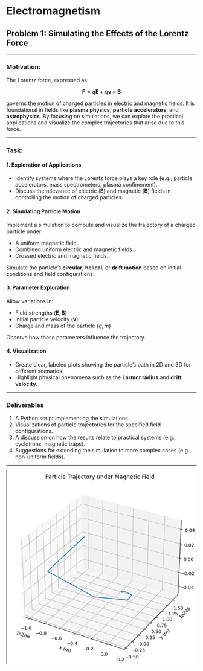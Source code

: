 # Electromagnetism

##  Problem 1: Simulating the Effects of the Lorentz Force

---

###  Motivation:

The Lorentz force, expressed as:

$$ \mathbf{F} = q\mathbf{E} + q\mathbf{v} \times \mathbf{B} $$

governs the motion of charged particles in electric and magnetic fields. It is foundational in fields like **plasma physics**, **particle accelerators**, and **astrophysics**. By focusing on simulations, we can explore the practical applications and visualize the complex trajectories that arise due to this force.

---

###  Task:

#### 1. Exploration of Applications

- Identify systems where the Lorentz force plays a key role (e.g., particle accelerators, mass spectrometers, plasma confinement).
- Discuss the relevance of electric ($\mathbf{E}$) and magnetic ($\mathbf{B}$) fields in controlling the motion of charged particles.

#### 2. Simulating Particle Motion

Implement a simulation to compute and visualize the trajectory of a charged particle under:

- A uniform magnetic field.
- Combined uniform electric and magnetic fields.
- Crossed electric and magnetic fields.

Simulate the particle’s **circular**, **helical**, or **drift motion** based on initial conditions and field configurations.

#### 3. Parameter Exploration

Allow variations in:

- Field strengths ($\mathbf{E}, \mathbf{B}$)
- Initial particle velocity ($\mathbf{v}$)
- Charge and mass of the particle ($q, m$)

Observe how these parameters influence the trajectory.

#### 4. Visualization

- Create clear, labeled plots showing the particle’s path in 2D and 3D for different scenarios.
- Highlight physical phenomena such as the **Larmor radius** and **drift velocity**.

---

###  Deliverables

1. A Python script implementing the simulations.
2. Visualizations of particle trajectories for the specified field configurations.
3. A discussion on how the results relate to practical systems (e.g., cyclotrons, magnetic traps).
4. Suggestions for extending the simulation to more complex cases (e.g., non-uniform fields).

---



![alt text](image.png)